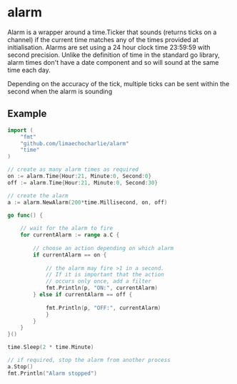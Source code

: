 # alarm
Alarm is a wrapper around a time.Ticker that sounds (returns ticks on a channel) if the current time matches any of the 
times provided at initialisation. Alarms are set using a 24 hour clock time 23:59:59 with second precision. Unlike
the definition of time in the standard go library, alarm times don't have a date component and so will sound at the same time each day.

Depending on the accuracy of the tick, multiple ticks can be sent within the
second when the alarm is sounding
## Example
~~~go
import (
	"fmt"
	"github.com/limaechocharlie/alarm"
	"time"
)

// create as many alarm times as required
on := alarm.Time{Hour:21, Minute:0, Second:0}
off := alarm.Time{Hour:21, Minute:0, Second:30}

// create the alarm
a := alarm.NewAlarm(200*time.Millisecond, on, off)

go func() {
	
	// wait for the alarm to fire
	for currentAlarm := range a.C {
		
		// choose an action depending on which alarm
		if currentAlarm == on {
			
			// the alarm may fire >1 in a second.
			// If it is important that the action 
			// occurs only once, add a filter
			fmt.Println(p, "ON:", currentAlarm)
		} else if currentAlarm == off {
			
			fmt.Println(p, "OFF:", currentAlarm)
			}
		}
	}
}()

time.Sleep(2 * time.Minute)

// if required, stop the alarm from another process
a.Stop()
fmt.Println("Alarm stopped")
~~~
